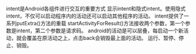 intent是Android各组件进行交互的重要方式
显示intent和隐式intent。使用隐式intent，不仅可以启动程序内的活动还可以启动其他程序的活动。
intent提供了一系列putExtra()方法的重载
startActivityForResult()方法接收两个参数，第一个参数是intent，第二个参数是请求码。
android的活动是可以层叠，每启动一个新活动，就会覆盖在原活动之上，点击back会销毁最上面的活动。
运行、暂停、停止、销毁。
